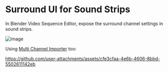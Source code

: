 # Surround UI for Sound Strips 
In Blender Video Sequence Editor, expose the surround channel settings in sound strips.

![image](https://github.com/user-attachments/assets/1309b66c-df78-418d-8dee-7b8d3329a818)

Using [Multi Channel Importer](https://github.com/tin2tin/multi_channel_audio_importer) too:

https://github.com/user-attachments/assets/cfe3cfaa-4e6b-4606-8bbd-5502611142eb



